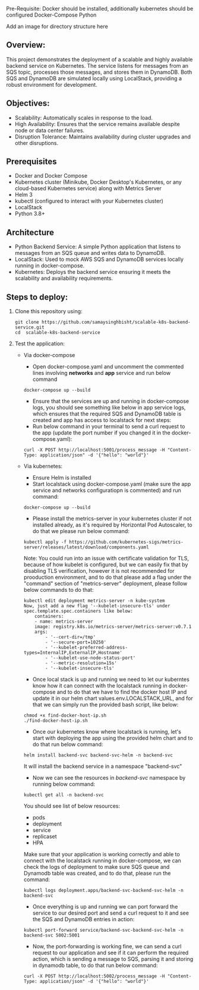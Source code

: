 

Pre-Requisite:
Docker should be installed, additionally kubernetes should be configured
Docker-Compose
Python



Add an image for directory structure here


## Overview:
This project demonstrates the deployment of a scalable and highly available backend service on Kubernetes. The service listens for messages from an SQS topic, processes those messages, and stores them in DynamoDB. Both SQS and DynamoDB are simulated locally using LocalStack, providing a robust environment for development.

## Objectives:
- Scalability: Automatically scales in response to the load.
- High Availability: Ensures that the service remains available despite node or data center failures.
- Disruption Tolerance: Maintains availability during cluster upgrades and other disruptions.

## Prerequisites
- Docker and Docker Compose
- Kubernetes cluster (Minikube, Docker Desktop's Kubernetes, or any cloud-based Kubernetes service) along with Metrics Server
- Helm 3
- kubectl (configured to interact with your Kubernetes cluster)
- LocalStack
- Python 3.8+

## Architecture
- Python Backend Service: A simple Python application that listens to messages from an SQS queue and writes data to DynamoDB.
- LocalStack: Used to mock AWS SQS and DynamoDB services locally running in docker-compose.
- Kubernetes: Deploys the backend service ensuring it meets the scalability and availability requirements.

## Steps to deploy:
1. Clone this repository using:
    ```
    git clone https://github.com/samaysinghbisht/scalable-k8s-backend-service.git
    cd  scalable-k8s-backend-service
    ```
2. Test the application:
    * Via docker-compose
        - Open docker-compose.yaml and uncomment the commented lines involving **networks** and **app** service and run below command
        ```
        docker-compose up --build
        ```
        - Ensure that the services are up and running in docker-compose logs, you should see something like below in app service logs, which ensures that the required SQS and DynamoDB table is created and app has access to localstack for next steps:
        - Run below command in your terminal to send a curl request to the app (update the port number if you changed it in the docker-compose.yaml):
        ```
        curl -X POST http://localhost:5001/process_message -H "Content-Type: application/json" -d '{"hello": "world"}'
        ```
    * Via kubernetes:
        - Ensure Helm is installed
        - Start localstack using docker-compose.yaml (make sure the app service and networks configuratiopn is commented) and run command:
        ```
        docker-compose up --build 
        ```
        - Please install the metrics-server in your kubernetes cluster if not installed  already, as it's required by Horizontal Pod Autoscaler, to do that we please run below command:
        ```
        kubectl apply -f https://github.com/kubernetes-sigs/metrics-server/releases/latest/download/components.yaml
        ```
        
        Note: You could run into an issue with certificate validation for TLS, because of how kubelet is configured, but we can easily fix that by disabling TLS verification, however it is not recommended for prooduction environment, and to do that please add a flag under the "command" section of "metrics-server" deployment, please follow below commands to do that:
        
        ```
        kubectl edit deployment metrics-server -n kube-system
        Now, just add a new flag '--kubelet-insecure-tls' under spec.template.spec.containers like below:
            containers:
            - name: metrics-server
            image: registry.k8s.io/metrics-server/metrics-server:v0.7.1
            args:
                - '--cert-dir=/tmp'
                - '--secure-port=10250'
                - '--kubelet-preferred-address-types=InternalIP,ExternalIP,Hostname'
                - '--kubelet-use-node-status-port'
                - '--metric-resolution=15s'
                - '--kubelet-insecure-tls'
        ```
        
        - Once local stack is up and running we need to let our kuberntes know how it can connect with the localstack running in docker-compose and to do that we have to find the docker host IP and update it in our helm chart values.env.LOCALSTACK_URL, and for that we can simply run the provided bash script, like below:
        ```
        chmod +x find-docker-host-ip.sh
        ./find-docker-host-ip.sh
        ```

        - Once our kubernetes know where localstack is running, let's start with deploying the app using the provided helm chart and to do that run below command:
        ```
        helm install backend-svc backend-svc-helm -n backend-svc
        ```

        It will install the backend service in a namespace "backend-svc"
        - Now we can see the resources in *backend-svc* namespace by running below command:
        ```
        kubectl get all -n backend-svc

        ```
        You should see list of below resources:
        * pods
        * deployment
        * service
        * replicaset
        * HPA
        
        Make sure that your application is working correctly and able to connect with the localstack running in docker-compose, we can check the logs of deployment to make sure SQS queue and Dynamodb table was created, and to do that, please run the command:
        ```
        kubectl logs deployment.apps/backend-svc-backend-svc-helm -n backend-svc 
        ```
   
        - Once everything is up and running we can port forward the service to our desired port and send a curl request to it and see the SQS and DynamoDB entries in action:
        ```
        kubectl port-forward service/backend-svc-backend-svc-helm -n backend-svc 5002:5001
        ```
        - Now, the port-forwarding is working fine, we can send a curl request to our application and see if it can perform the required action, which is sending a message to SQS, parsing it and storing in dynamodb table, to do that run below command:
        ```
        curl -X POST http://localhost:5002/process_message -H "Content-Type: application/json" -d '{"hello": "world"}'
        ```

